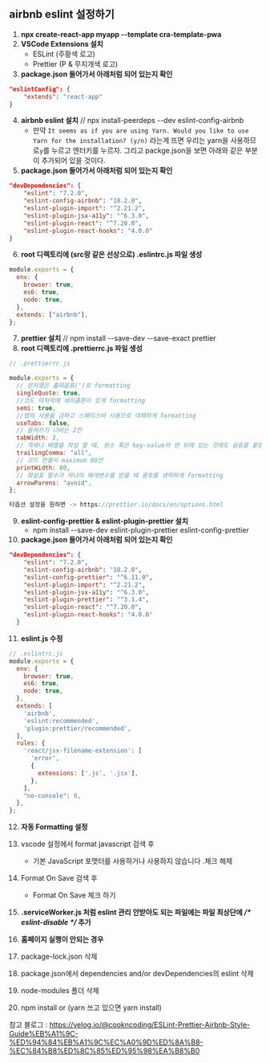 ## airbnb eslint 설정하기

1. **npx create-react-app myapp --template cra-template-pwa**
2. **VSCode Extensions 설치**
   - ESLint (주황색 로고)
   - Prettier (P & 무지개색 로고)
3. **package.json 들어가서 아래처럼 되어 있는지 확인**

```json
"eslintConfig": {
    "extends": "react-app"
}
```

4. **airbnb eslint 설치** // npx install-peerdeps --dev eslint-config-airbnb
   - 만약 `It seems as if you are using Yarn. Would you like to use Yarn for the installation? (y/n)` 라는게 뜨면 우리는 yarn을 사용하므로`y`를 누르고 엔터키를 누르자.
     그리고 packge.json을 보면 아래와 같은 부분이 추가되어 있을 것이다.
5. **package.json 들어가서 아래처럼 되어 있는지 확인**

```json
"devDependencies": {
    "eslint": "7.2.0",
    "eslint-config-airbnb": "18.2.0",
    "eslint-plugin-import": "^2.21.2",
    "eslint-plugin-jsx-a11y": "^6.3.0",
    "eslint-plugin-react": "^7.20.0",
    "eslint-plugin-react-hooks": "4.0.0"
}
```

6. **root 디렉토리에 (src랑 같은 선상으로) .eslintrc.js 파일 생성**

```javascript
module.exports = {
  env: {
    browser: true,
    es6: true,
    node: true,
  },
  extends: ["airbnb"],
};
```

7. **prettier 설치** // npm install --save-dev --save-exact prettier
8. **root 디렉토리에 .prettierrc.js 파일 생성**

```javascript
// .prettierrc.js

module.exports = {
  // 문자열은 홀따옴표(')로 formatting
  singleQuote: true,
  //코드 마지막에 세미콜른이 있게 formatting
  semi: true,
  //탭의 사용을 금하고 스페이스바 사용으로 대체하게 formatting
  useTabs: false,
  // 들여쓰기 너비는 2칸
  tabWidth: 2,
  // 객체나 배열을 작성 할 때, 원소 혹은 key-value의 맨 뒤에 있는 것에도 쉼표를 붙임
  trailingComma: "all",
  // 코드 한줄이 maximum 80칸
  printWidth: 80,
  // 화살표 함수가 하나의 매개변수를 받을 때 괄호를 생략하게 formatting
  arrowParens: "avoid",
};

타옵션 설정을 원하면 -> https://prettier.io/docs/en/options.html
```

9. **eslint-config-prettier & eslint-plugin-prettier 설치** 
   - npm install --save-dev eslint-plugin-prettier eslint-config-prettier
10. **package.json 들어가서 아래처럼 되어 있는지 확인**

```json
"devDependencies": {
    "eslint": "7.2.0",
    "eslint-config-airbnb": "18.2.0",
    "eslint-config-prettier": "^6.11.0",
    "eslint-plugin-import": "^2.21.2",
    "eslint-plugin-jsx-a11y": "^6.3.0",
    "eslint-plugin-prettier": "^3.1.4",
    "eslint-plugin-react": "^7.20.0",
    "eslint-plugin-react-hooks": "4.0.0"
  }
```

11. **eslint.js 수정**

```javascript
// .eslintrc.js
module.exports = {
  env: {
    browser: true,
    es6: true,
    node: true,
  },
  extends: [
    'airbnb',
    'eslint:recommended',
    'plugin:prettier/recommended',
  ],
  rules: {
    'react/jsx-filename-extension': [
      'error',
      {
        extensions: ['.js', '.jsx'],
      },
    ],
    "no-console": 0,
  },
};
```

12. **자동 Formatting 설정**
1. vscode 설정에서 format javascript 검색 후
   - 기본 JavaScript 포맷터를 사용하거나 사용하지 않습니다 .체크 해제
2. Format On Save 검색 후
   - Format On Save 체크 하기
13. **.serviceWorker.js 처럼 eslint 관리 안받아도 되는 파일에는 파일 최상단에 */\* eslint-disable \*/*  추가**
16. **홈페이지 실행이 안되는 경우**

1. package-lock.json 삭제
2. package.json에서 dependencies and/or devDependencies의 eslint 삭제
3. node-modules 폴더 삭제
4. npm install or (yarn 쓰고 있으면 yarn install)



참고 블로그 : https://velog.io/@cookncoding/ESLint-Prettier-Airbnb-Style-Guide%EB%A1%9C-%ED%94%84%EB%A1%9C%EC%A0%9D%ED%8A%B8-%EC%84%B8%ED%8C%85%ED%95%98%EA%B8%B0





